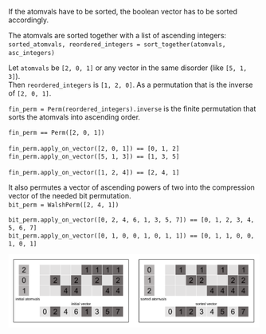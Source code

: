 If the atomvals have to be sorted, the boolean vector has to be sorted accordingly.

The atomvals are sorted together with a list of ascending integers:<br>
`sorted_atomvals, reordered_integers = sort_together(atomvals, asc_integers)`

Let `atomvals` be `[2, 0, 1]` or any vector in the same disorder (like `[5, 1, 3]`).<br>
Then `reordered_integers` is `[1, 2, 0]`. As a permutation that is the inverse of `[2, 0, 1]`.

`fin_perm = Perm(reordered_integers).inverse` is the finite permutation that sorts the atomvals into ascending order.<br>
```
fin_perm == Perm([2, 0, 1])

fin_perm.apply_on_vector([2, 0, 1]) == [0, 1, 2]
fin_perm.apply_on_vector([5, 1, 3]) == [1, 3, 5]

fin_perm.apply_on_vector([1, 2, 4]) == [2, 4, 1]
```
It also permutes a vector of ascending powers of two into the compression vector of the needed bit permutation.<br>
`bit_perm = WalshPerm([2, 4, 1])`

```
bit_perm.apply_on_vector([0, 2, 4, 6, 1, 3, 5, 7]) == [0, 1, 2, 3, 4, 5, 6, 7]
bit_perm.apply_on_vector([0, 1, 0, 0, 1, 0, 1, 1]) == [0, 1, 1, 0, 0, 1, 0, 1]
```

![](_img/example.svg)
